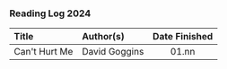 ### Reading Log 2024

| Title                                 | Author(s)                       | Date Finished |
| :------------------------------------ | :------------------------------ | :-----------: |
| Can't Hurt Me                         | David Goggins                   | 01.nn         |
